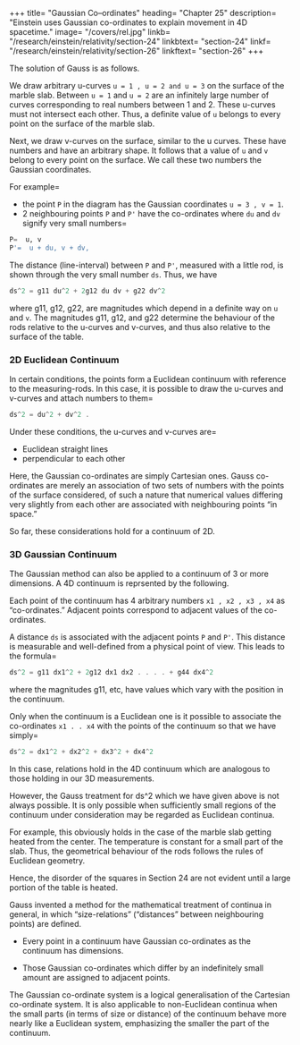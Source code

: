 +++
title=  "Gaussian Co–ordinates"
heading=  "Chapter 25"
description=  "Einstein uses Gaussian co-ordinates to explain movement in 4D spacetime."
image=  "/covers/rel.jpg"
linkb=  "/research/einstein/relativity/section-24"
linkbtext=  "section-24"
linkf=  "/research/einstein/relativity/section-26"
linkftext=  "section-26"
+++

The solution of Gauss is as follows. <!-- , this combined analytical and geometrical mode of handling the problem can be arrived at in the following way.  -->

We draw arbitrary u-curves `u = 1 , u = 2 and u = 3` on the surface of the marble slab. Between `u = 1` and `u = 2` are an infinitely large number of curves corresponding to real numbers between 1 and 2. <!-- We have then a system of u-curves, and this “infinitely dense” system covers the whole surface of the table. --> These u-curves must not intersect each other.<!-- , and through each point of the surface one and only one curve must pass.  --> Thus, a definite value of `u` belongs to every point on the surface of the marble slab. 

Next, we draw v-curves on the surface, similar to the u curves. These have numbers and have an arbitrary shape. It follows that a value of `u` and `v` belong to every point on the surface. We call these two numbers the Gaussian coordinates. 

For example= 
- the point `P` in the diagram has the Gaussian coordinates `u = 3 , v = 1`.
- 2 neighbouring points `P` and `P'` have the co-ordinates where `du` and `dv` signify very small numbers= 

``` elixir
P=  u, v
P'=  u + du, v + dv,
```

The distance (line-interval) between `P` and `P'`, measured with a little rod, is shown through the very small number `ds`. Thus, we have 

``` elixir
ds^2 = g11 du^2 + 2g12 du dv + g22 dv^2
```

where g11, g12, g22, are magnitudes which depend in a definite way on `u` and `v`. The magnitudes g11, g12, and g22 determine the behaviour of the rods relative to the u-curves and v-curves, and thus also relative to the surface of the table.


### 2D Euclidean Continuum

In certain conditions, the points form a Euclidean continuum with reference to the measuring-rods. In this case, it is possible to draw the u-curves and v-curves and attach numbers to them= 

``` elixir
ds^2 = du^2 + dv^2 .
```

Under these conditions, the u-curves and v-curves are= 
- Euclidean straight lines
- perpendicular to each other

Here, the Gaussian co-ordinates are simply Cartesian ones. Gauss co-ordinates are merely an association of two sets of numbers with the points of the surface considered, of such a nature that numerical values differing very slightly from each other are associated with neighbouring points “in space.”

So far, these considerations hold for a continuum of 2D. 


### 3D Gaussian Continuum

The Gaussian method can also be applied to a continuum of 3 or more dimensions. A 4D continuum is reprsented by the following.

Each point of the continuum has 4 arbitrary numbers `x1 , x2 , x3 , x4` as “co-ordinates.” Adjacent points correspond to adjacent values of the co-ordinates. 

A distance `ds` is associated with the adjacent points `P` and `P'`. This distance is measurable and well-defined from a physical point of view. This leads to the formula= 

``` elixir
ds^2 = g11 dx1^2 + 2g12 dx1 dx2 . . . . + g44 dx4^2
```

where the magnitudes g11, etc, have values which vary with the position in the continuum. 

Only when the continuum is a Euclidean one is it possible to associate the co-ordinates `x1 . . x4` with the points of the continuum so that we have simply= 

``` elixir
ds^2 = dx1^2 + dx2^2 + dx3^2 + dx4^2
```

In this case, relations hold in the 4D continuum which are analogous to those holding in our 3D measurements. 

However, the Gauss treatment for ds^2 which we have given above is not always possible. It is only possible when sufficiently small regions of the continuum under consideration may be regarded as Euclidean continua.

For example, this obviously holds in the case of the marble slab getting heated from the center. The temperature is constant for a small part of the slab. Thus, the geometrical behaviour of the rods follows the rules of Euclidean geometry.

Hence, the disorder of the squares in Section 24 are not evident until a large <!--  this construction is extended over a considerable --> portion of <!-- the surface of --> the table is heated.

Gauss invented a method for the mathematical treatment of continua in general, in which “size-relations” (“distances” between neighbouring points) are defined. 
- Every point in a continuum have Gaussian co-ordinates as the continuum has dimensions. 
<!-- This is done in such a way, that only one meaning can be attached to the assignment, and that numbers --> 
- Those Gaussian co-ordinates which differ by an indefinitely small amount are assigned to adjacent points. 

The Gaussian co-ordinate system is a logical generalisation of the Cartesian co-ordinate system. It is also applicable to non-Euclidean continua when the small parts (in terms of size or distance) of the continuum behave more nearly like a Euclidean system, emphasizing the smaller the part of the continuum.
